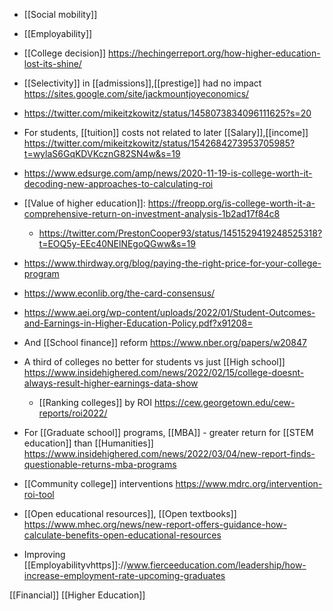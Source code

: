   - [[Social mobility]]
  - [[Employability]]

  - [[College decision]]
    https://hechingerreport.org/how-higher-education-lost-its-shine/

  - [[Selectivity]] in
    [[admissions]],[[prestige]]
    had no impact https://sites.google.com/site/jackmountjoyeconomics/

  - https://twitter.com/mikeitzkowitz/status/1458073834096111625?s=20

  - For students, [[tuition]] costs not related to
    later [[Salary]],[[income]]
    https://twitter.com/mikeitzkowitz/status/1542684273953705985?t=wylaS6GqKDVKcznG82SN4w&s=19

  - https://www.edsurge.com/amp/news/2020-11-19-is-college-worth-it-decoding-new-approaches-to-calculating-roi

  - [[Value of higher education]]:
    https://freopp.org/is-college-worth-it-a-comprehensive-return-on-investment-analysis-1b2ad17f84c8
      - https://twitter.com/PrestonCooper93/status/1451529419248525318?t=EOQ5y-EEc40NElNEgoQGww&s=19

  - https://www.thirdway.org/blog/paying-the-right-price-for-your-college-program

  - https://www.econlib.org/the-card-consensus/

  - https://www.aei.org/wp-content/uploads/2022/01/Student-Outcomes-and-Earnings-in-Higher-Education-Policy.pdf?x91208=

  - And [[School finance]] reform
    https://www.nber.org/papers/w20847

  - A third of colleges no better for students vs just  [[High school]]
    https://www.insidehighered.com/news/2022/02/15/college-doesnt-always-result-higher-earnings-data-show
      - [[Ranking colleges]] by ROI
        https://cew.georgetown.edu/cew-reports/roi2022/

  - For [[Graduate school]] programs,
    [[MBA]] - greater return for  [[STEM education]] than
    [[Humanities]]
    https://www.insidehighered.com/news/2022/03/04/new-report-finds-questionable-returns-mba-programs

  - [[Community college]] interventions
    https://www.mdrc.org/intervention-roi-tool

  - [[Open educational resources]],
    [[Open textbooks]]
    https://www.mhec.org/news/new-report-offers-guidance-how-calculate-benefits-open-educational-resources

  - Improving
    [[Employabilityvhttps]]://www.fierceeducation.com/leadership/how-increase-employment-rate-upcoming-graduates

[[Financial]] [[Higher Education]]